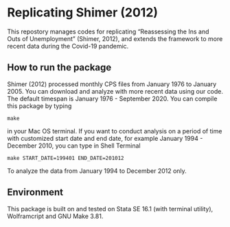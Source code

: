 # Replicating Shimer (2012)

This repostory manages codes for replicating “Reassessing the Ins and Outs of Unemployment” (Shimer, 2012), and extends the framework to more recent data during the Covid-19 pandemic.

## How to run the package
Shimer (2012) processed monthly CPS files from January 1976 to January 2005. You can download and analyze with more recent data using our code. The default timespan is January 1976 - September 2020. You can compile this package by typing
```
make
```
in your Mac OS terminal. If you want to conduct analysis on a period of time with customized start date and end date, for example January 1994 - December 2010, you can type in Shell Terminal
```
make START_DATE=199401 END_DATE=201012
```
To analyze the data from January 1994 to December 2012 only.

## Environment
This package is built on and tested on Stata SE 16.1 (with terminal utility), Wolframcript and GNU Make 3.81.
